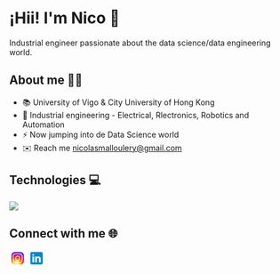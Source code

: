 # ¡Hii! I'm Nico 👋
Industrial engineer passionate about the data science/data engineering world.

## About me 🙋‍♂️
- 📚 University of Vigo & City University of Hong Kong
- 🌟 Industrial engineering - Electrical, Rlectronics, Robotics and Automation
- ⚡️ Now jumping into de Data Science world
- ✉️ Reach me nicolasmalloulery@gmail.com

## Technologies 💻

<div style="display: flex; flex-direction: row;">
  <img src="https://img.icons8.com/color/48/000000/python--v1.png" width="40" style="margin-right: 10px;">

</div>

## Connect with me 🌐
[<img src="icons8-instagram-480.png" width="30">](www.instagram.com/nicolasmalloulery/) [<img src="icons8-linkedin-480.png" width="30">](https://www.linkedin.com/in/nicolasmalloulery)



